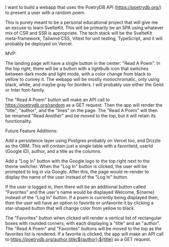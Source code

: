 I want to build a webapp that uses the PoetryDB API (https://poetrydb.org/) to present a user with a random poem.

This is purely meant to be a personal educational project that will give me an excuse to learn SvelteKit. This will be
primarily be an SPA using whatever mix of CSR and SSR is appropriate. The tech stack will be the SvelteKit
meta-framework, Tailwind CSS, Vitest for unit testing, TypeScript, and it will probably be deployed on
Vercel.

MVP:

The landing page will have a single button in the center: "Read A Poem". In the top right, there will be a button with a
lightbulb icon that switches between dark mode and light mode, with a color change from black to yellow to convey it.
The webapp will be mostly monochromatic, only using black, white, and maybe gray for borders. I will probably use either
the Geist or Inter font-family.

The "Read A Poem" button will make an API call to https://poetrydb.org/random as a GET request. Then the app will render
the "title", "author", and the "lines" on the page. The "Read A Poem" will then be renamed "Read Another" and be moved
to the top, but it will retain its functionality.

Future Feature Additions:

Add a persistence layer using Postgres probably on Vercel too, and Drizzle as the ORM. This will contain just a single
table with a favoriteId, userId (Google ID), author, and a title as the columns.

Add a "Log In" button with the Google logo to the top right next to the theme switcher. When the "Log In" button is
clicked, the user will be prompted to log in via Google. After this, the page would re-render to display the name of the
user instead of the "Log In" button.

If the user is logged in, then there will be an additional button called "Favorites" and the user's name would be
displayed Welcome, ${name} instead of the "Log In" button. If a poem is currently being displayed then, then the user
will have an option to favorite or unfavorite it by clicking a star-shaped button that will change color from yellow to
black.

The "Favorites" button when clicked will render a vertical list of rectangular boxes with rounded corners, with each
displaying a "title" and an "author". The "Read A Poem" and "Favorites" buttons will be moved to the top as the
favorites list is rendered. If a favorite is clicked, the app will make an API call
to https://poetrydb.org/author,title/${author};${title} as a GET request.
